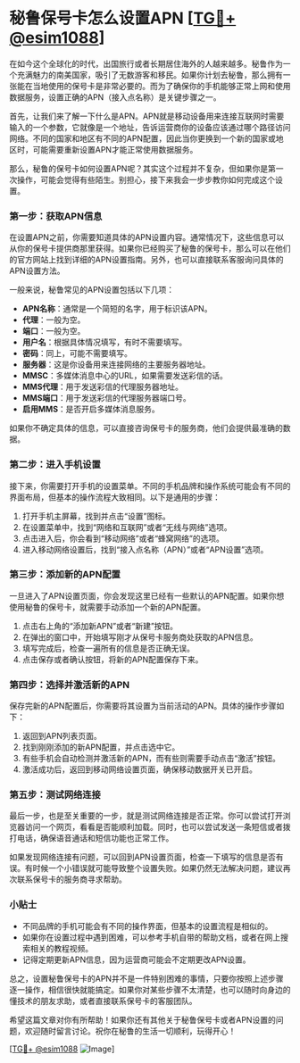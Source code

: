 # 秘鲁保号卡怎么设置APN [[TG💪+ @esim1088](https://t.me/s/esim1088)]

在如今这个全球化的时代，出国旅行或者长期居住海外的人越来越多。秘鲁作为一个充满魅力的南美国家，吸引了无数游客和移民。如果你计划去秘鲁，那么拥有一张能在当地使用的保号卡是非常必要的。而为了确保你的手机能够正常上网和使用数据服务，设置正确的APN（接入点名称）是关键步骤之一。

首先，让我们来了解一下什么是APN。APN就是移动设备用来连接互联网时需要输入的一个参数，它就像是一个地址，告诉运营商你的设备应该通过哪个路径访问网络。不同的国家和地区有不同的APN配置，因此当你更换到一个新的国家或地区时，可能需要重新设置APN才能正常使用数据服务。

那么，秘鲁的保号卡如何设置APN呢？其实这个过程并不复杂，但如果你是第一次操作，可能会觉得有些陌生。别担心，接下来我会一步步教你如何完成这个设置。

### 第一步：获取APN信息

在设置APN之前，你需要知道具体的APN设置内容。通常情况下，这些信息可以从你的保号卡提供商那里获得。如果你已经购买了秘鲁的保号卡，那么可以在他们的官方网站上找到详细的APN设置指南。另外，也可以直接联系客服询问具体的APN设置方法。

一般来说，秘鲁常见的APN设置包括以下几项：
- **APN名称**：通常是一个简短的名字，用于标识该APN。
- **代理**：一般为空。
- **端口**：一般为空。
- **用户名**：根据具体情况填写，有时不需要填写。
- **密码**：同上，可能不需要填写。
- **服务器**：这是你设备用来连接网络的主要服务器地址。
- **MMSC**：多媒体消息中心的URL，如果需要发送彩信的话。
- **MMS代理**：用于发送彩信的代理服务器地址。
- **MMS端口**：用于发送彩信的代理服务器端口号。
- **启用MMS**：是否开启多媒体消息服务。

如果你不确定具体的信息，可以直接咨询保号卡的服务商，他们会提供最准确的数据。

### 第二步：进入手机设置

接下来，你需要打开手机的设置菜单。不同的手机品牌和操作系统可能会有不同的界面布局，但基本的操作流程大致相同。以下是通用的步骤：

1. 打开手机主屏幕，找到并点击“设置”图标。
2. 在设置菜单中，找到“网络和互联网”或者“无线与网络”选项。
3. 点击进入后，你会看到“移动网络”或者“蜂窝网络”的选项。
4. 进入移动网络设置后，找到“接入点名称（APN）”或者“APN设置”选项。

### 第三步：添加新的APN配置

一旦进入了APN设置页面，你会发现这里已经有一些默认的APN配置。如果你想使用秘鲁的保号卡，就需要手动添加一个新的APN配置。

1. 点击右上角的“添加新APN”或者“新建”按钮。
2. 在弹出的窗口中，开始填写刚才从保号卡服务商处获取的APN信息。
3. 填写完成后，检查一遍所有的信息是否正确无误。
4. 点击保存或者确认按钮，将新的APN配置保存下来。

### 第四步：选择并激活新的APN

保存完新的APN配置后，你需要将其设置为当前活动的APN。具体的操作步骤如下：

1. 返回到APN列表页面。
2. 找到刚刚添加的新APN配置，并点击选中它。
3. 有些手机会自动检测并激活新的APN，而有些则需要手动点击“激活”按钮。
4. 激活成功后，返回到移动网络设置页面，确保移动数据开关已开启。

### 第五步：测试网络连接

最后一步，也是至关重要的一步，就是测试网络连接是否正常。你可以尝试打开浏览器访问一个网页，看看是否能顺利加载。同时，也可以尝试发送一条短信或者拨打电话，确保语音通话和短信功能也正常工作。

如果发现网络连接有问题，可以回到APN设置页面，检查一下填写的信息是否有误。有时候一个小错误就可能导致整个设置失败。如果仍然无法解决问题，建议再次联系保号卡的服务商寻求帮助。

### 小贴士

- 不同品牌的手机可能会有不同的操作界面，但基本的设置流程是相似的。
- 如果你在设置过程中遇到困难，可以参考手机自带的帮助文档，或者在网上搜索相关的教程视频。
- 记得定期更新APN信息，因为运营商可能会不定期更改APN设置。

总之，设置秘鲁保号卡的APN并不是一件特别困难的事情，只要你按照上述步骤逐一操作，相信很快就能搞定。如果你对某些步骤不太清楚，也可以随时向身边的懂技术的朋友求助，或者直接联系保号卡的客服团队。

希望这篇文章对你有所帮助！如果你还有其他关于秘鲁保号卡或者APN设置的问题，欢迎随时留言讨论。祝你在秘鲁的生活一切顺利，玩得开心！

[[TG💪+ @esim1088](https://t.me/s/esim1088) ![Image](https://i.postimg.cc/4NQfJmqS/Snipaste-2025-05-13-00-14-12.png)]